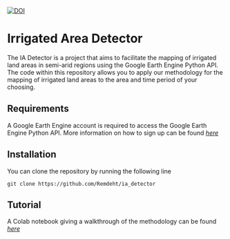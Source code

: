 [![DOI](https://zenodo.org/badge/254134127.svg)](https://zenodo.org/badge/latestdoi/254134127) 

# Irrigated Area Detector

The IA Detector is a project that aims to facilitate the mapping of irrigated land areas in semi-arid regions using the Google Earth Engine Python API.
The code within this repository allows you to apply our methodology for the mapping of irrigated land areas to the area and time period of your choosing.

## Requirements
A Google Earth Engine account is required to access the Google Earth Engine Python API. More information on how to sign up can be found *[here](https://earthengine.google.com/)*

## Installation
You can clone the repository by running the following line

    git clone https://github.com/Remdeht/ia_detector

## Tutorial
A Colab notebook giving a walkthrough of the methodology can be found *[here](https://github.com/Remdeht/ia_detector/blob/master/IA_Classification_Script.ipynb)*   